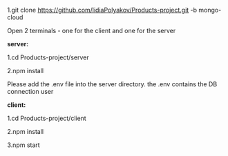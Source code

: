 1.git clone https://github.com/lidiaPolyakov/Products-project.git -b mongo-cloud 

Open 2 terminals - one for the client and one for the server

**server:**

1.cd Products-project/server

2.npm install

Please add the .env file into the server directory.
the .env contains the DB connection user


**client:**

1.cd Products-project/client

2.npm install

3.npm start
